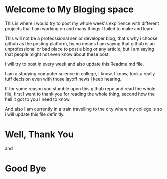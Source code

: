 # Welcome to My Bloging space  

This is where i would try to post my whole week's expirience with different projects that I am working on and many things I failed to make and learn.

This will not be a profecssional senior developer blog, that's why i choose github as the posting platform, by no means I am saying that github is an unprofessional or bad place to post a blog or any article, but I am saying that people might not even know about these post.

I will try to post in every week and also update this Readme.md file.

I am a studying computer science in college, I know, I know, took a really tuff decision even with those layoff news I keep hearing. 

If for some reason you stumble upon this github repo and read the whole file, first I want to thank you for reading the whole thing, second how the hell it got to you I need to know. 

And also I am currently in a train travelling to the city where my college is so i will update this file definitly.



# Well, Thank You 
and 
# Good Bye
